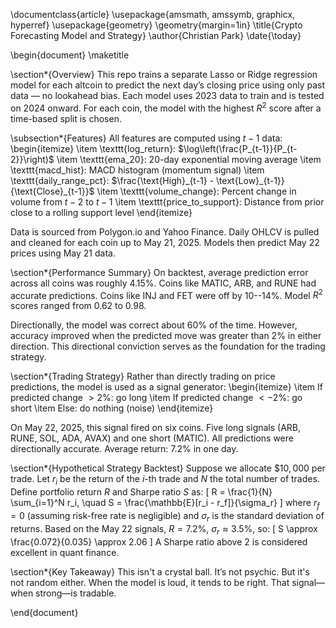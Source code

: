 \documentclass{article}
\usepackage{amsmath, amssymb, graphicx, hyperref}
\usepackage{geometry}
\geometry{margin=1in}
\title{Crypto Forecasting Model and Strategy}
\author{Christian Park}
\date{\today}

\begin{document}
\maketitle

\section*{Overview}
This repo trains a separate Lasso or Ridge regression model for each altcoin to predict the next day’s closing price using only past data — no lookahead bias. Each model uses 2023 data to train and is tested on 2024 onward. For each coin, the model with the highest $R^2$ score after a time-based split is chosen.

\subsection*{Features}
All features are computed using $t-1$ data:
\begin{itemize}
  \item \texttt{log\_return}: $\log\left(\frac{P_{t-1}}{P_{t-2}}\right)$
  \item \texttt{ema\_20}: 20-day exponential moving average
  \item \texttt{macd\_hist}: MACD histogram (momentum signal)
  \item \texttt{daily\_range\_pct}: $\frac{\text{High}_{t-1} - \text{Low}_{t-1}}{\text{Close}_{t-1}}$
  \item \texttt{volume\_change}: Percent change in volume from $t-2$ to $t-1$
  \item \texttt{price\_to\_support}: Distance from prior close to a rolling support level
\end{itemize}

Data is sourced from Polygon.io and Yahoo Finance. Daily OHLCV is pulled and cleaned for each coin up to May 21, 2025. Models then predict May 22 prices using May 21 data.

\section*{Performance Summary}
On backtest, average prediction error across all coins was roughly 4.15\%. Coins like MATIC, ARB, and RUNE had accurate predictions. Coins like INJ and FET were off by 10--14\%. Model $R^2$ scores ranged from 0.62 to 0.98.

Directionally, the model was correct about 60\% of the time. However, accuracy improved when the predicted move was greater than 2\% in either direction. This directional conviction serves as the foundation for the trading strategy.

\section*{Trading Strategy}
Rather than directly trading on price predictions, the model is used as a signal generator:
\begin{itemize}
  \item If predicted change $> 2\%$: go long
  \item If predicted change $< -2\%$: go short
  \item Else: do nothing (noise)
\end{itemize}

On May 22, 2025, this signal fired on six coins. Five long signals (ARB, RUNE, SOL, ADA, AVAX) and one short (MATIC). All predictions were directionally accurate. Average return: 7.2\% in one day.

\section*{Hypothetical Strategy Backtest}
Suppose we allocate $\$10,000$ per trade. Let $r_i$ be the return of the $i$-th trade and $N$ the total number of trades. Define portfolio return $R$ and Sharpe ratio $S$ as:
\[
  R = \frac{1}{N} \sum_{i=1}^N r_i, \quad S = \frac{\mathbb{E}[r_i - r_f]}{\sigma_r}
\]
where $r_f = 0$ (assuming risk-free rate is negligible) and $\sigma_r$ is the standard deviation of returns. Based on the May 22 signals, $R = 7.2\%$, $\sigma_r \approx 3.5\%$, so:
\[
  S \approx \frac{0.072}{0.035} \approx 2.06
\]
A Sharpe ratio above 2 is considered excellent in quant finance.

\section*{Key Takeaway}
This isn't a crystal ball. It’s not psychic. But it's not random either. When the model is loud, it tends to be right. That signal—when strong—is tradable.

\end{document}
